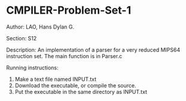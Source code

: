 # CMPILER-Problem-Set-1
Author: LAO, Hans Dylan G.

Section: S12

Description: An implementation of a parser for a very reduced MIPS64 instruction set. The main function is in Parser.c

Running instructions:
1. Make a text file named INPUT.txt
2. Download the executable, or compile the source.
3. Put the executable in the same directory as INPUT.txt
